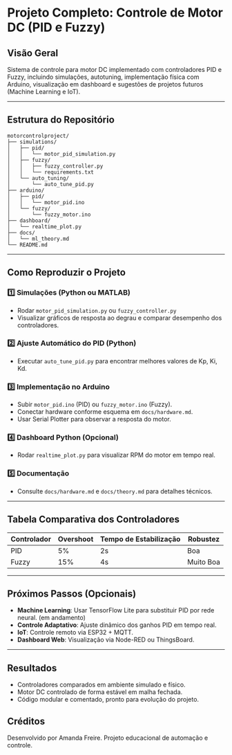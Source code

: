 # Projeto Completo: Controle de Motor DC (PID e Fuzzy)

## Visão Geral
Sistema de controle para motor DC implementado com controladores PID e Fuzzy, incluindo simulações, autotuning, implementação física com Arduino, visualização em dashboard e sugestões de projetos futuros (Machine Learning e IoT).

---

## Estrutura do Repositório
```
motorcontrolproject/
├── simulations/
│   ├── pid/
│   │   └── motor_pid_simulation.py
│   ├── fuzzy/
│   │   ├── fuzzy_controller.py
│   │   └── requirements.txt
│   └── auto_tuning/
│       └── auto_tune_pid.py
├── arduino/
│   ├── pid/
│   │   └── motor_pid.ino
│   └── fuzzy/
│       └── fuzzy_motor.ino
├── dashboard/
│   └── realtime_plot.py
├── docs/
│   └── ml_theory.md
└── README.md

```

---

## Como Reproduzir o Projeto

### 1️⃣ Simulações (Python ou MATLAB)
- Rodar `motor_pid_simulation.py` ou `fuzzy_controller.py`
- Visualizar gráficos de resposta ao degrau e comparar desempenho dos controladores.

### 2️⃣ Ajuste Automático do PID (Python)
- Executar `auto_tune_pid.py` para encontrar melhores valores de Kp, Ki, Kd.

### 3️⃣ Implementação no Arduino
- Subir `motor_pid.ino` (PID) ou `fuzzy_motor.ino` (Fuzzy).
- Conectar hardware conforme esquema em `docs/hardware.md`.
- Usar Serial Plotter para observar a resposta do motor.

### 4️⃣ Dashboard Python (Opcional)
- Rodar `realtime_plot.py` para visualizar RPM do motor em tempo real.

### 5️⃣ Documentação
- Consulte `docs/hardware.md` e `docs/theory.md` para detalhes técnicos.

---

## Tabela Comparativa dos Controladores
| Controlador | Overshoot | Tempo de Estabilização | Robustez |
|-------------|-----------|-------------------------|----------|
| PID         | 5%        | 2s                      | Boa      |
| Fuzzy       | 15%       | 4s                      | Muito Boa|

---

## Próximos Passos (Opcionais)
- **Machine Learning**: Usar TensorFlow Lite para substituir PID por rede neural. (em andamento)
- **Controle Adaptativo**: Ajuste dinâmico dos ganhos PID em tempo real.
- **IoT**: Controle remoto via ESP32 + MQTT.
- **Dashboard Web**: Visualização via Node-RED ou ThingsBoard.

---

## Resultados
- Controladores comparados em ambiente simulado e físico.
- Motor DC controlado de forma estável em malha fechada.
- Código modular e comentado, pronto para evolução do projeto.


## Créditos
Desenvolvido por Amanda Freire. Projeto educacional de automação e controle.
